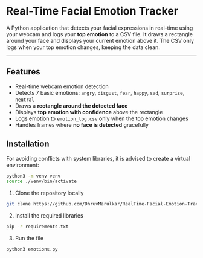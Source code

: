 # Real-Time Facial Emotion Tracker

A Python application that detects your facial expressions in real-time using your webcam and logs your **top emotion** to a CSV file. It draws a rectangle around your face and displays your current emotion above it. The CSV only logs when your top emotion changes, keeping the data clean.

---

## Features

- Real-time webcam emotion detection  
- Detects 7 basic emotions: `angry`, `disgust`, `fear`, `happy`, `sad`, `surprise`, `neutral`  
- Draws a **rectangle around the detected face**  
- Displays **top emotion with confidence** above the rectangle  
- Logs emotion to `emotion_log.csv` only when the top emotion changes  
- Handles frames where **no face is detected** gracefully  

## Installation

For avoiding conflicts with system libraries, it is advised to create a virtual environment:

```bash
python3 -m venv venv
source ./venv/bin/activate
```

1. Clone the repository locally

```bash
git clone https://github.com/DhruvMarulkar/RealTime-Facial-Emotion-Tracker 
```

2. Install the required libraries

```bash
pip -r requirements.txt
```

3. Run the file

```
python3 emotions.py
```
